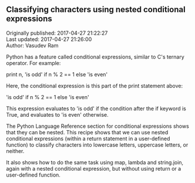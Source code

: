 ## Classifying characters using nested conditional expressions  
Originally published: 2017-04-27 21:22:27  
Last updated: 2017-04-27 21:26:00  
Author: Vasudev Ram  
  
Python has a feature called conditional expressions, similar to C's ternary operator. For example:

print n, 'is odd' if n % 2 == 1 else 'is even'

Here, the conditional expression is this part of the print statement above:

'is odd' if n % 2 == 1 else 'is even'

This expression evaluates to 'is odd' if the condition after the if keyword is True, and evaluates to 'is even' otherwise.

The Python Language Reference section for conditional expressions shows that they can be nested. This recipe shows that we can use nested conditional expressions (within a return statement in a user-defined function) to classify characters into lowercase letters, uppercase letters, or neither.

It also shows how to do the same task using map, lambda and string.join, again with a nested conditional expression, but without using return or a user-defined function.

